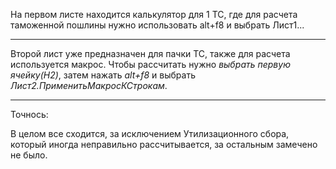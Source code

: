 На первом листе находится калькулятор для 1 ТС, где для расчета таможенной пошлины нужно использовать alt+f8 и выбрать Лист1...


---


Второй лист уже предназначен для пачки ТС, также для расчета используется макрос. Чтобы рассчитать нужно *выбрать первую ячейку(H2)*, затем нажать *alt+f8* и выбрать *Лист2.ПрименитьМакросКСтрокам*.  


---

Точнось:

В целом все сходится, за исключением Утилизационного сбора, который иногда неправильно рассчитывается, за остальным замечено не было.
